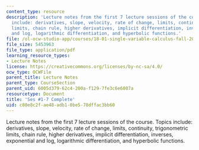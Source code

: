 ```yaml
---
content_type: resource
description: 'Lecture notes from the first 7 lecture sessions of the course.  Topics
  include: derivatives, slope, velocity, rate of change, limits, continuity, trigonometric
  limits, chain rule, higher derivatives, implicit differentiation, inverses, exponential
  and log, logarithmic differentiation, and hyperbolic functions.'
file: /ol-ocw-studio-app/courses/18-01-single-variable-calculus-fall-2006/c80e8c2fae48adb10be578dffac3bb60_unit1_sept08.pdf
file_size: 5453963
file_type: application/pdf
learning_resource_types:
- Lecture Notes
license: https://creativecommons.org/licenses/by-nc-sa/4.0/
ocw_type: OCWFile
parent_title: Lecture Notes
parent_type: CourseSection
parent_uid: 6005d379-62c4-200a-f129-7fe3c6e6007a
resourcetype: Document
title: 'Ses #1-7 Complete'
uid: c80e8c2f-ae48-adb1-0be5-78dffac3bb60
---
```

Lecture notes from the first 7 lecture sessions of the course.  Topics include: derivatives, slope, velocity, rate of change, limits, continuity, trigonometric limits, chain rule, higher derivatives, implicit differentiation, inverses, exponential and log, logarithmic differentiation, and hyperbolic functions.